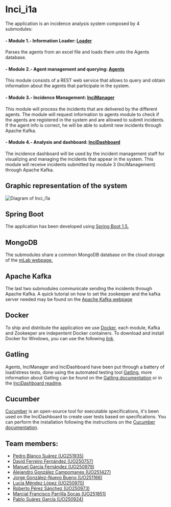 # Inci_i1a
The application is an incidence analysis system composed by 4 submodules:  
#### - Module 1.- Information Loader: [Loader](https://github.com/Arquisoft/Loader_i1a)  
   
   Parses the agents from an excel file and loads them unto the Agents database.  

#### - Module 2.- Agent management and querying: [Agents](https://github.com/Arquisoft/Agents_i1a)  

   This module consists of a REST web service that allows to query and obtain information about the agents that participate in the system.   
   
#### - Module 3.- Incidence Management: [InciManager](https://github.com/Arquisoft/InciManager_i1a)

   This module will process the incidents that are delivered by the different agents. The module will request information to agents module to check if the agents are registered in the system and are allowed to submit incidents. If the agent info is correct, he will be able to submit new incidents through Apache Kafka.  
   
#### - Module 4.- Analysis and dashboard: [InciDashboard](https://github.com/Arquisoft/InciDashboard_i1a)  

   The incidence dashboard will be used by the incident management staff for visualizing and managing the incidents that appear in the system. This module will receive incidents submitted by module 3 (InciManagement) through Apache Kafka.

## Graphic representation of the system

![Diagram of Inci_i1a](https://i.imgur.com/BPy28pi.png "Diagram of Inci_i1a")

## Spring Boot  

The application has been developed using [Spring Boot 1.5.](https://projects.spring.io/spring-boot/)  

## MongoDB  
The submodules share a common MongoDB database on the cloud storage of the [mLab webpage.](https://mlab.com/)  

## Apache Kafka  
The last two submodules communicate sending the incidents through Apache Kafka. A quick tutorial on how to set the zookeeper and the kafka server needed may be found on the [Apache Kafka webpage](https://kafka.apache.org/quickstart)  

## Docker  
To ship and distribute the application we use [Docker](https://www.docker.com/what-docker), each module, Kafka and Zookeeper are indepentent Docker containers. To download and install Docker for Windows, you can use the following [link](https://docs.docker.com/toolbox/toolbox_install_windows/).  

## Gatling  
Agents, InciManager and InciDashboard have been put through a battery of load/stress tests, done using the automated testing tool [Gatling](https://gatling.io/download/), more information about Gatling can be found on the [Gatling documentation](https://gatling.io/documentation/) or in the [InciDashboard readme](https://github.com/Arquisoft/InciDashboard_i1a).  

## Cucumber
[Cucumber](https://cucumber.io/) is an open-source tool for executable specifications, it's been used on the InciDashboard to create user tests based on specifications. You can perform the installation following the instructions on the [Cucumber documentation](https://docs.cucumber.io/installation/).  

## Team members:  
- [Pedro Blanco Suárez (UO251935)](https://github.com/pedrytus)  
- [David Ferreiro Fernández (UO250757)](https://github.com/rimorD)  
- [Manuel García Fernández (UO250979)](https://github.com/faltosu)  
- [Alejandro González Campomanes (UO251427)](https://github.com/alexgonzcampomanes)  
- [Jorge González-Nuevo Bueno (UO251166)](https://github.com/jorgegnb)
- [Lucia Méndez López (UO250970)](https://github.com/UO250970)  
- [Roberto Pérez Sánchez (UO250973)](https://github.com/robertops18)  
- [Marcial Francisco Parrilla Socas (UO251851)](https://github.com/marcialfps)  
- [Pablo Suárez García (UO250924)](https://github.com/PabloSuaGar)  
